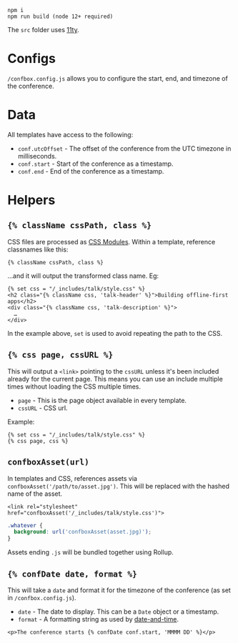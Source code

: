 ```
npm i
npm run build (node 12+ required)
```

The `src` folder uses [11ty](https://www.11ty.io).

# Configs

`/confbox.config.js` allows you to configure the start, end, and timezone of the conference.

# Data

All templates have access to the following:

- `conf.utcOffset` - The offset of the conference from the UTC timezone in milliseconds.
- `conf.start` - Start of the conference as a timestamp.
- `conf.end` - End of the conference as a timestamp.

# Helpers

## `{% className cssPath, class %}`

CSS files are processed as [CSS Modules](https://github.com/css-modules/css-modules). Within a template, reference classnames like this:

```njk
{% className cssPath, class %}
```

…and it will output the transformed class name. Eg:

```njk
{% set css = "/_includes/talk/style.css" %}
<h2 class="{% className css, 'talk-header' %}">Building offline-first apps</h2>
<div class="{% className css, 'talk-description' %}">
  …
</div>
```

In the example above, `set` is used to avoid repeating the path to the CSS.

## `{% css page, cssURL %}`

This will output a `<link>` pointing to the `cssURL` unless it's been included already for the current page. This means you can use an include multiple times without loading the CSS multiple times.

- `page` - This is the page object available in every template.
- `cssURL` - CSS url.

Example:

```njk
{% set css = "/_includes/talk/style.css" %}
{% css page, css %}
```

## `confboxAsset(url)`

In templates and CSS, references assets via `confboxAsset('/path/to/asset.jpg')`. This will be replaced with the hashed name of the asset.

```njk
<link rel="stylesheet" href="confboxAsset('/_includes/talk/style.css')">
```

```css
.whatever {
  background: url('confboxAsset(asset.jpg)');
}
```

Assets ending `.js` will be bundled together using Rollup.

## `{% confDate date, format %}`

This will take a `date` and format it for the timezone of the conference (as set in `/confbox.config.js`).

- `date` - The date to display. This can be a `Date` object or a timestamp.
- `format` - A formatting string as used by [date-and-time](https://www.npmjs.com/package/date-and-time#formatdateobj-formatstring-utc).

```njk
<p>The conference starts {% confDate conf.start, 'MMMM DD' %}</p>
```
